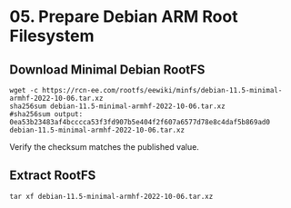 # 05. Prepare Debian ARM Root Filesystem

## Download Minimal Debian RootFS
```
wget -c https://rcn-ee.com/rootfs/eewiki/minfs/debian-11.5-minimal-armhf-2022-10-06.tar.xz
sha256sum debian-11.5-minimal-armhf-2022-10-06.tar.xz
#sha256sum output:
0ea53b23483af4bcccca53f3fd907b5e404f2f607a6577d78e8c4daf5b869ad0  debian-11.5-minimal-armhf-2022-10-06.tar.xz
```

Verify the checksum matches the published value.

## Extract RootFS
```
tar xf debian-11.5-minimal-armhf-2022-10-06.tar.xz
```
